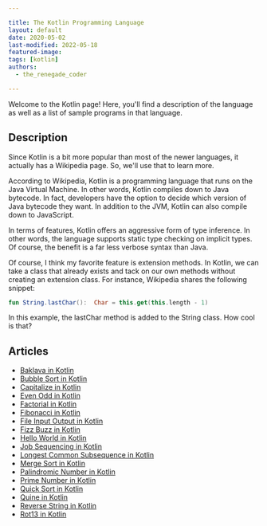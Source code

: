```yaml
---

title: The Kotlin Programming Language
layout: default
date: 2020-05-02
last-modified: 2022-05-18
featured-image: 
tags: [kotlin]
authors:
  - the_renegade_coder

---
```


Welcome to the Kotlin page! Here, you'll find a description of the language as well as a list of sample programs in that language.

## Description

Since Kotlin is a bit more popular than most of the newer languages, it 
actually has a Wikipedia page. So, we'll use that to learn more.

According to Wikipedia, Kotlin is a programming language that runs on 
the Java Virtual Machine. In other words, Kotlin compiles down to Java 
bytecode. In fact, developers have the option to decide which version 
of Java bytecode they want. In addition to the JVM, Kotlin can also 
compile down to JavaScript.

In terms of features, Kotlin offers an aggressive form of type inference. 
In other words, the language supports static type checking on implicit 
types. Of course, the benefit is a far less verbose syntax than Java.

Of course, I think my favorite feature is extension methods. In Kotlin, 
we can take a class that already exists and tack on our own methods 
without creating an extension class. For instance, Wikipedia shares 
the following snippet:

```kotlin
fun String.lastChar():  Char = this.get(this.length - 1)
```

In this example, the lastChar method is added to the String class. How cool is that?


## Articles

- [Baklava in Kotlin](https://sampleprograms.io/projects/baklava/kotlin)
- [Bubble Sort in Kotlin](https://sampleprograms.io/projects/bubble-sort/kotlin)
- [Capitalize in Kotlin](https://sampleprograms.io/projects/capitalize/kotlin)
- [Even Odd in Kotlin](https://sampleprograms.io/projects/even-odd/kotlin)
- [Factorial in Kotlin](https://sampleprograms.io/projects/factorial/kotlin)
- [Fibonacci in Kotlin](https://sampleprograms.io/projects/fibonacci/kotlin)
- [File Input Output in Kotlin](https://sampleprograms.io/projects/file-input-output/kotlin)
- [Fizz Buzz in Kotlin](https://sampleprograms.io/projects/fizz-buzz/kotlin)
- [Hello World in Kotlin](https://sampleprograms.io/projects/hello-world/kotlin)
- [Job Sequencing in Kotlin](https://sampleprograms.io/projects/job-sequencing/kotlin)
- [Longest Common Subsequence in Kotlin](https://sampleprograms.io/projects/longest-common-subsequence/kotlin)
- [Merge Sort in Kotlin](https://sampleprograms.io/projects/merge-sort/kotlin)
- [Palindromic Number in Kotlin](https://sampleprograms.io/projects/palindromic-number/kotlin)
- [Prime Number in Kotlin](https://sampleprograms.io/projects/prime-number/kotlin)
- [Quick Sort in Kotlin](https://sampleprograms.io/projects/quick-sort/kotlin)
- [Quine in Kotlin](https://sampleprograms.io/projects/quine/kotlin)
- [Reverse String in Kotlin](https://sampleprograms.io/projects/reverse-string/kotlin)
- [Rot13 in Kotlin](https://sampleprograms.io/projects/rot13/kotlin)